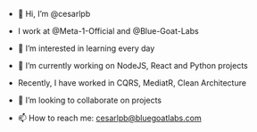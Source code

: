 - 👋 Hi, I’m @cesarlpb
- I work at @Meta-1-Official and @Blue-Goat-Labs
- 👀 I’m interested in learning every day

- 🌱 I’m currently working on NodeJS, React and Python projects
- Recently, I have worked in CQRS, MediatR, Clean Architecture

- 💞️ I’m looking to collaborate on projects
- 📫 How to reach me: <cesarlpb@bluegoatlabs.com>

<!---
cesarlpb/cesarlpb is a ✨ special ✨ repository because its `README.md` (this file) appears on your GitHub profile.
You can click the Preview link to take a look at your changes.
--->
